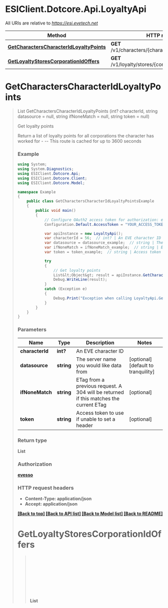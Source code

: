 # ESIClient.Dotcore.Api.LoyaltyApi

All URIs are relative to *https://esi.evetech.net*

Method | HTTP request | Description
------------- | ------------- | -------------
[**GetCharactersCharacterIdLoyaltyPoints**](LoyaltyApi.md#getcharacterscharacteridloyaltypoints) | **GET** /v1/characters/{character_id}/loyalty/points/ | Get loyalty points
[**GetLoyaltyStoresCorporationIdOffers**](LoyaltyApi.md#getloyaltystorescorporationidoffers) | **GET** /v1/loyalty/stores/{corporation_id}/offers/ | List loyalty store offers


<a name="getcharacterscharacteridloyaltypoints"></a>
# **GetCharactersCharacterIdLoyaltyPoints**
> List<Object> GetCharactersCharacterIdLoyaltyPoints (int? characterId, string datasource = null, string ifNoneMatch = null, string token = null)

Get loyalty points

Return a list of loyalty points for all corporations the character has worked for  - --  This route is cached for up to 3600 seconds

### Example
```csharp
using System;
using System.Diagnostics;
using ESIClient.Dotcore.Api;
using ESIClient.Dotcore.Client;
using ESIClient.Dotcore.Model;

namespace Example
{
    public class GetCharactersCharacterIdLoyaltyPointsExample
    {
        public void main()
        {
            // Configure OAuth2 access token for authorization: evesso
            Configuration.Default.AccessToken = "YOUR_ACCESS_TOKEN";

            var apiInstance = new LoyaltyApi();
            var characterId = 56;  // int? | An EVE character ID
            var datasource = datasource_example;  // string | The server name you would like data from (optional)  (default to tranquility)
            var ifNoneMatch = ifNoneMatch_example;  // string | ETag from a previous request. A 304 will be returned if this matches the current ETag (optional) 
            var token = token_example;  // string | Access token to use if unable to set a header (optional) 

            try
            {
                // Get loyalty points
                List&lt;Object&gt; result = apiInstance.GetCharactersCharacterIdLoyaltyPoints(characterId, datasource, ifNoneMatch, token);
                Debug.WriteLine(result);
            }
            catch (Exception e)
            {
                Debug.Print("Exception when calling LoyaltyApi.GetCharactersCharacterIdLoyaltyPoints: " + e.Message );
            }
        }
    }
}
```

### Parameters

Name | Type | Description  | Notes
------------- | ------------- | ------------- | -------------
 **characterId** | **int?**| An EVE character ID | 
 **datasource** | **string**| The server name you would like data from | [optional] [default to tranquility]
 **ifNoneMatch** | **string**| ETag from a previous request. A 304 will be returned if this matches the current ETag | [optional] 
 **token** | **string**| Access token to use if unable to set a header | [optional] 

### Return type

**List<Object>**

### Authorization

[evesso](../README.md#evesso)

### HTTP request headers

 - **Content-Type**: application/json
 - **Accept**: application/json

[[Back to top]](#) [[Back to API list]](../README.md#documentation-for-api-endpoints) [[Back to Model list]](../README.md#documentation-for-models) [[Back to README]](../README.md)

<a name="getloyaltystorescorporationidoffers"></a>
# **GetLoyaltyStoresCorporationIdOffers**
> List<Object> GetLoyaltyStoresCorporationIdOffers (int? corporationId, string datasource = null, string ifNoneMatch = null)

List loyalty store offers

Return a list of offers from a specific corporation's loyalty store  - --  This route expires daily at 11:05

### Example
```csharp
using System;
using System.Diagnostics;
using ESIClient.Dotcore.Api;
using ESIClient.Dotcore.Client;
using ESIClient.Dotcore.Model;

namespace Example
{
    public class GetLoyaltyStoresCorporationIdOffersExample
    {
        public void main()
        {
            var apiInstance = new LoyaltyApi();
            var corporationId = 56;  // int? | An EVE corporation ID
            var datasource = datasource_example;  // string | The server name you would like data from (optional)  (default to tranquility)
            var ifNoneMatch = ifNoneMatch_example;  // string | ETag from a previous request. A 304 will be returned if this matches the current ETag (optional) 

            try
            {
                // List loyalty store offers
                List&lt;Object&gt; result = apiInstance.GetLoyaltyStoresCorporationIdOffers(corporationId, datasource, ifNoneMatch);
                Debug.WriteLine(result);
            }
            catch (Exception e)
            {
                Debug.Print("Exception when calling LoyaltyApi.GetLoyaltyStoresCorporationIdOffers: " + e.Message );
            }
        }
    }
}
```

### Parameters

Name | Type | Description  | Notes
------------- | ------------- | ------------- | -------------
 **corporationId** | **int?**| An EVE corporation ID | 
 **datasource** | **string**| The server name you would like data from | [optional] [default to tranquility]
 **ifNoneMatch** | **string**| ETag from a previous request. A 304 will be returned if this matches the current ETag | [optional] 

### Return type

**List<Object>**

### Authorization

No authorization required

### HTTP request headers

 - **Content-Type**: application/json
 - **Accept**: application/json

[[Back to top]](#) [[Back to API list]](../README.md#documentation-for-api-endpoints) [[Back to Model list]](../README.md#documentation-for-models) [[Back to README]](../README.md)

